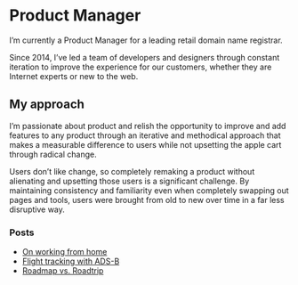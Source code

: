 # Product Manager
I’m currently a Product Manager for a leading retail domain name registrar.

Since 2014, I’ve led a team of developers and designers through constant iteration to improve the experience for our customers, whether they are Internet experts or new to the web.

## My approach
I’m passionate about product and relish the opportunity to improve and add features to any product through an iterative and methodical approach that makes a measurable difference to users while not upsetting the apple cart through radical change.

Users don’t like change, so completely remaking a product without alienating and upsetting those users is a significant challenge. By maintaining consistency and familiarity even when completely swapping out pages and tools, users were brought from old to new over time in a far less disruptive way.

### Posts
* [On working from home](/on-working-from-home.md)
* [Flight tracking with ADS-B](/flight-tracking-with-adsb.md)
* [Roadmap vs. Roadtrip](/roadmap-vs-roadtrip.md)
